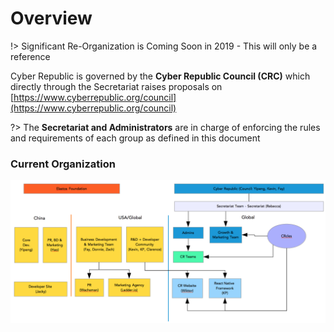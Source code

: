 
# Overview

!> Significant Re-Organization is Coming Soon in 2019 - This will only be a reference

Cyber Republic is governed by the **Cyber Republic Council (CRC)** which directly through the Secretariat raises proposals on
[https://www.cyberrepublic.org/council](https://www.cyberrepublic.org/council)

?> The **Secretariat and Administrators** are in charge of enforcing the rules and requirements of each group as defined in this document

### Current Organization

![CR-2019-Org-Chart](structure/org-chart.png)
